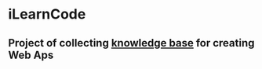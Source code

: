 # iLearnCode

## Project of collecting <a href="https://iLearnCode.info" target="_blank">knowledge base</a> for creating Web Aps
